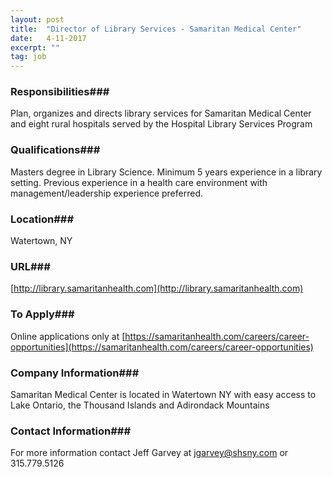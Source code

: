 ```yaml
---
layout: post
title:  "Director of Library Services - Samaritan Medical Center"
date:   4-11-2017
excerpt: ""
tag: job
---
```




### Responsibilities###

Plan, organizes and directs library services for Samaritan Medical Center and eight rural hospitals served by the Hospital Library Services Program


### Qualifications###

Masters degree in Library Science.  Minimum 5 years experience in a library setting.  Previous experience in a health care environment with management/leadership experience preferred.




### Location###

Watertown, NY


### URL###

[http://library.samaritanhealth.com](http://library.samaritanhealth.com)

### To Apply###

Online applications only at [https://samaritanhealth.com/careers/career-opportunities](https://samaritanhealth.com/careers/career-opportunities)


### Company Information###

Samaritan Medical Center is located in Watertown NY with easy access to Lake Ontario, the Thousand Islands and Adirondack Mountains


### Contact Information###

For more information contact Jeff Garvey at jgarvey@shsny.com or 315.779.5126


